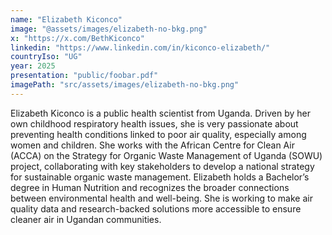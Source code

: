 ```yaml
---
name: "Elizabeth Kiconco"
image: "@assets/images/elizabeth-no-bkg.png"
x: "https://x.com/BethKiconco"
linkedin: "https://www.linkedin.com/in/kiconco-elizabeth/"
countryIso: "UG"
year: 2025
presentation: "public/foobar.pdf"
imagePath: "src/assets/images/elizabeth-no-bkg.png"
---
```


Elizabeth Kiconco is a public health scientist from Uganda. Driven by her own childhood respiratory health issues, she is very passionate about preventing health conditions linked to poor air quality, especially among women and children. She works with the African Centre for Clean Air (ACCA) on the Strategy for Organic Waste Management of Uganda (SOWU) project, collaborating with key stakeholders to develop a national strategy for sustainable organic waste management. Elizabeth holds a Bachelor’s degree in Human Nutrition and recognizes the broader connections between environmental health and well-being. She is working to make air quality data and research-backed solutions more accessible to ensure cleaner air in Ugandan communities.
